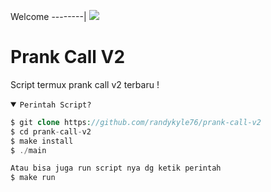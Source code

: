 Welcome
--------|
![](https://media.tenor.com/iVCiM9W7cvYAAAAd/welcome.gif)

# Prank Call V2
Script termux prank call v2 terbaru !

<details open><summary><code>Perintah Script?</code></summary>

```php
$ git clone https://github.com/randykyle76/prank-call-v2
$ cd prank-call-v2
$ make install
$ ./main

Atau bisa juga run script nya dg ketik perintah
$ make run
```

